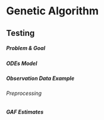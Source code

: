 # Genetic Algorithm

## Testing

##### Problem & Goal

##### ODEs Model

##### Observation Data Example

###### Preprocessing

##### GAF Estimates